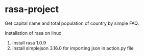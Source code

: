 # rasa-project
Get capital name and total population of country by simple FAQ.

Installation of rasa on linux 
1. install rasa 1.0.9
2. install simplejson 3.16.0  for importing json in action.py file
 
 
